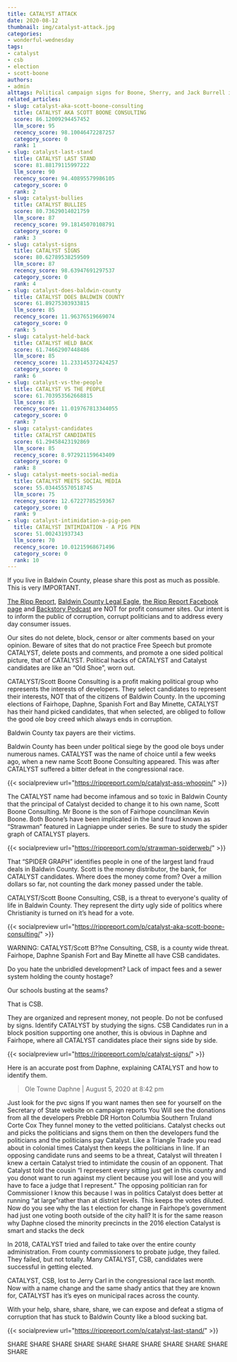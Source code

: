 ```yaml
---
title: CATALYST ATTACK
date: 2020-08-12
thumbnail: img/catalyst-attack.jpg
categories:
- wonderful-wednesday
tags:
- catalyst
- csb
- election
- scott-boone
authors:
- admin
alttags: Political campaign signs for Boone, Sherry, and Jack Burrell in a Baldwin County yard; a sign with Catalyst crossed out ...
related_articles:
- slug: catalyst-aka-scott-boone-consulting
  title: CATALYST AKA SCOTT BOONE CONSULTING
  score: 86.12009294457452
  llm_score: 95
  recency_score: 98.10046472287257
  category_score: 0
  rank: 1
- slug: catalyst-last-stand
  title: CATALYST LAST STAND
  score: 81.88179115997222
  llm_score: 90
  recency_score: 94.40895579986105
  category_score: 0
  rank: 2
- slug: catalyst-bullies
  title: CATALYST BULLIES
  score: 80.73629014021759
  llm_score: 87
  recency_score: 99.18145070108791
  category_score: 0
  rank: 3
- slug: catalyst-signs
  title: CATALYST SIGNS
  score: 80.62789538259509
  llm_score: 87
  recency_score: 98.63947691297537
  category_score: 0
  rank: 4
- slug: catalyst-does-baldwin-county
  title: CATALYST DOES BALDWIN COUNTY
  score: 61.89275303933815
  llm_score: 85
  recency_score: 11.96376519669074
  category_score: 0
  rank: 5
- slug: catalyst-held-back
  title: CATALYST HELD BACK
  score: 61.74662907448486
  llm_score: 85
  recency_score: 11.233145372424257
  category_score: 0
  rank: 6
- slug: catalyst-vs-the-people
  title: CATALYST VS THE PEOPLE
  score: 61.703953562668815
  llm_score: 85
  recency_score: 11.019767813344055
  category_score: 0
  rank: 7
- slug: catalyst-candidates
  title: CATALYST CANDIDATES
  score: 61.29458423192869
  llm_score: 85
  recency_score: 8.972921159643409
  category_score: 0
  rank: 8
- slug: catalyst-meets-social-media
  title: CATALYST MEETS SOCIAL MEDIA
  score: 55.034455570518745
  llm_score: 75
  recency_score: 12.67227785259367
  category_score: 0
  rank: 9
- slug: catalyst-intimidation-a-pig-pen
  title: CATALYST INTIMIDATION - A PIG PEN
  score: 51.002431937343
  llm_score: 70
  recency_score: 10.01215968671496
  category_score: 0
  rank: 10
---
```

If you live in Baldwin County, please share this post as much as possible. This is very IMPORTANT.

[The Ripp Report](https://rippreport.com/), [Baldwin County Legal Eagle](https://www.facebook.com/BaldwinCountyLegalEagle/), [the Ripp Report Facebook page](https://www.facebook.com/TheRippReport/) and [Backstory Podcast](https://www.facebook.com/BackstoryPodcast/) are NOT for profit consumer sites. Our intent is to inform the public of corruption, corrupt politicians and to address every day consumer issues.

Our sites do not delete, block, censor or alter comments based on your opinion. Beware of sites that do not practice Free Speech but promote CATALYST, delete posts and comments, and promote a one sided political picture, that of CATALYST. Political hacks of CATALYST and Catalyst candidates are like an “Old Shoe”, worn out.

CATALYST/Scott Boone Consulting is a profit making political group who represents the interests of developers. They select candidates to represent their interests, NOT that of the citizens of Baldwin County. In the upcoming elections of Fairhope, Daphne, Spanish Fort and Bay Minette, CATALYST has their hand picked candidates, that when selected, are obliged to follow the good ole boy creed which always ends in corruption.

Baldwin County tax payers are their victims.

Baldwin County has been under political siege by the good ole boys under numerous names. CATALYST was the name of choice until a few weeks ago, when a new name Scott Boone Consulting appeared. This was after CATALYST suffered a bitter defeat in the congressional race.

{{< socialpreview url="https://rippreport.com/p/catalyst-ass-whoopin/" >}}

The CATALYST name had become infamous and so toxic in Baldwin County that the principal of Catalyst decided to change it to his own name, Scott Boone Consulting. Mr Boone is the son of Fairhope councilman Kevin Boone. Both Boone’s have been implicated in the land fraud known as “Strawman” featured in Lagniappe under series. Be sure to study the spider graph of CATALYST players.

{{< socialpreview url="https://rippreport.com/p/strawman-spiderweb/" >}}

That “SPIDER GRAPH” identifies people in one of the largest land fraud deals in Baldwin County. Scott is the money distributor, the bank, for CATALYST candidates. Where does the money come from? Over a million dollars so far, not counting the dark money passed under the table.

CATALYST/Scott Boone Consulting, CSB, is a threat to everyone's quality of life in Baldwin County. They represent the dirty ugly side of politics where Christianity is turned on it’s head for a vote.

{{< socialpreview url="https://rippreport.com/p/catalyst-aka-scott-boone-consulting/" >}}

WARNING: CATALYST/Scott B??ne Consulting, CSB, is a county wide threat. Fairhope, Daphne Spanish Fort and Bay Minette all have CSB candidates.

Do you hate the unbridled development? Lack of impact fees and a sewer system holding the county hostage?

Our schools busting at the seams?

That is CSB.

They are organized and represent money, not people. Do not be confused by signs. Identify CATALYST by studying the signs. CSB Candidates run in a block position supporting one another, this is obvious in Daphne and Fairhope, where all CATALYST candidates place their signs side by side.

{{< socialpreview url="https://rippreport.com/p/catalyst-signs/" >}}

Here is an accurate post from Daphne, explaining CATALYST and how to identify them.

>Ole Towne Daphne | August 5, 2020 at 8:42 pm
>
Just look for the pvc signs If you want names then see for yourself on the Secretary of State website on campaign reports You Will see the donations from all the developers Prebble DR Horton Columbia Southern Truland Corte Cox They funnel money to the vetted politicians. Catalyst checks out and picks the politicians and signs them on then the developers fund the politicians and the politicians pay Catalyst. Like a Triangle Trade you read about in colonial times Catalyst then keeps the politicians in line. If an opposing candidate runs and seems to be a threat, Catalyst will threaten I knew a certain Catalyst tried to intimidate the cousin of an opponent. That Catalyst told the cousin “I represent every sitting just get in this county and you donot want to run against my client because you will lose and you will have to face a judge that I represent.” The opposing politician ran for Commissioner I know this because I was in politics Catalyst does better at running “at large”rather than at district levels. This keeps the votes diluted. Now do you see why the las t election for change in Fairhope’s government had just one voting booth outside of the city hall? It is for the same reason why Daphne closed the minority precincts in the 2016 election Catalyst is smart and stacks the deck

In 2018, CATALYST tried and failed to take over the entire county administration. From county commissioners to probate judge, they failed. They failed, but not totally. Many CATALYST, CSB, candidates were successful in getting elected.

CATALYST, CSB, lost to Jerry Carl in the congressional race last month. Now with a name change and the same shady antics that they are known for, CATALYST has it’s eyes on municipal races across the county.

With your help, share, share, share, we can expose and defeat a stigma of corruption that has stuck to Baldwin County like a blood sucking bat.

{{< socialpreview url="https://rippreport.com/p/catalyst-last-stand/" >}}

SHARE SHARE SHARE SHARE SHARE SHARE SHARE SHARE SHARE SHARE SHARE
